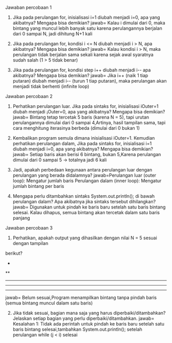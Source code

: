 Jawaban percobaan 1
1. Jika pada perulangan for, inisialisasi i=1 diubah menjadi i=0, apa yang akibatnya? Mengapa bisa demikian?
jawab= Kalau i dimulai dari 0, maka bintang yang muncul lebih banyak satu karena perulangannya berjalan dari 0 sampai N, jadi dihitung N+1 kali

2. Jika pada perulangan for, kondisi i <= N diubah menjadi i > N, apa akibatnya? Mengapa bisa demikian?
jawab= Kalau kondisi i > N, maka perulangan tidak berjalan sama sekali karena sejak awal syaratnya sudah salah (1 > 5 tidak benar)

3. Jika pada perulangan for, kondisi step i++ diubah menjadi i-- apa akibatnya? Mengapa bisa demikian?
jawab= Jika i++ (naik 1 tiap putaran) diubah menjadi i-- (turun 1 tiap putaran), maka perulangan akan menjadi tidak berhenti (infinite loop)

Jawaban percobaan 2
1. Perhatikan perulangan luar. Jika pada sintaks for, inisialisasi iOuter=1 diubah menjadi ¡Outer=0, apa yang akibatnya? Mengapa bisa demikian?
jawab= Bintang tetap tercetak 5 baris (karena N = 5), tapi urutan perulangannya dimulai dari 0 sampai 4,Artinya, hasil tampilan sama, tapi cara menghitung iterasinya berbeda (dimulai dari 0 bukan 1)

2. Kembalikan program semula dimana inisialisasi iOuter=1. Kemudian perhatikan perulangan dalam, Jika pada sintaks for, inisialisasi i=1 diubah menjadi i=0, apa yang akibatnya? Mengapa bisa demikian?
jawab= Setiap baris akan berisi 6 bintang, bukan 5,Karena perulangan dimulai dari 0 sampai 5 → totalnya jadi 6 kali

3. Jadi, apakah perbedaan kegunaan antara perulangan luar dengan perulangan yang berada didalamnya?
jawab=Perulangan luar (outer loop): Mengatur jumlah baris
Perulangan dalam (inner loop): Mengatur jumlah bintang per baris

4. Mengapa perlu ditambahkan sintaks System.out.println(); di bawah perulangan dalam? Apa akibatnya jika sintaks tersebut dihilangkan?
jawab= Digunakan untuk pindah ke baris baru setelah satu baris bintang selesai.
Kalau dihapus, semua bintang akan tercetak dalam satu baris panjang

Jawaban percobaan 3 
1. Perhatikan, apakah output yang dihasilkan dengan nilai N = 5 sesuai dengan tampilan

berikut?

*
**
***
****
*****
jawab= Belum sesuai,Program menampilkan bintang tanpa pindah baris (semua bintang muncul dalam satu baris)

2. Jika tidak sesuai, bagian mana saja yang harus diperbaiki/ditambahkan? Jelaskan setiap bagian yang perlu diperbaiki/ditambahkan.
jawab= Kesalahan 1:
Tidak ada perintah untuk pindah ke baris baru setelah satu baris bintang selesai,tambahkan System.out.println(); setelah perulangan while (j < i) selesai


